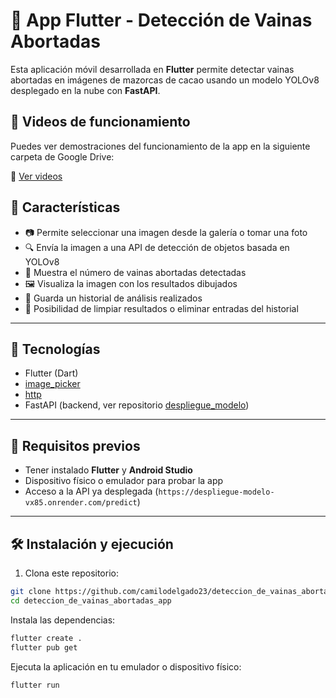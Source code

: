 # 🍫 App Flutter - Detección de Vainas Abortadas

Esta aplicación móvil desarrollada en **Flutter** permite detectar vainas abortadas en imágenes de mazorcas de cacao usando un modelo YOLOv8 desplegado en la nube con **FastAPI**.

## 🎥 Videos de funcionamiento

Puedes ver demostraciones del funcionamiento de la app en la siguiente carpeta de Google Drive:

🔗 [Ver videos](https://drive.google.com/drive/folders/1ifvvzGRvBEe19DvQPGuq6H_iiQys6N9e?usp=sharing)

## 📱 Características

- 📷 Permite seleccionar una imagen desde la galería o tomar una foto
- 🔍 Envía la imagen a una API de detección de objetos basada en YOLOv8
- 🌱 Muestra el número de vainas abortadas detectadas
- 🖼 Visualiza la imagen con los resultados dibujados
- 📜 Guarda un historial de análisis realizados
- 🧹 Posibilidad de limpiar resultados o eliminar entradas del historial

---

## 🧰 Tecnologías

- Flutter (Dart)
- [image_picker](https://pub.dev/packages/image_picker)
- [http](https://pub.dev/packages/http)
- FastAPI (backend, ver repositorio [despliegue_modelo](https://github.com/camilodelgado23/despliegue_modelo))

---

## 🚀 Requisitos previos

- Tener instalado **Flutter** y **Android Studio**
- Dispositivo físico o emulador para probar la app
- Acceso a la API ya desplegada (`https://despliegue-modelo-vx85.onrender.com/predict`)

---

## 🛠 Instalación y ejecución

1. Clona este repositorio:

```bash
git clone https://github.com/camilodelgado23/deteccion_de_vainas_abortadas_app.git
cd deteccion_de_vainas_abortadas_app
```
Instala las dependencias:

```bash
flutter create .
flutter pub get
```
Ejecuta la aplicación en tu emulador o dispositivo físico:

```bash
flutter run
```
